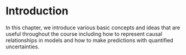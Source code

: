 # Introduction

In this chapter, we introduce various basic concepts and ideas that are useful throughout the course including how to represent causal relationships in models and how to make predictions with quantified uncertainties.